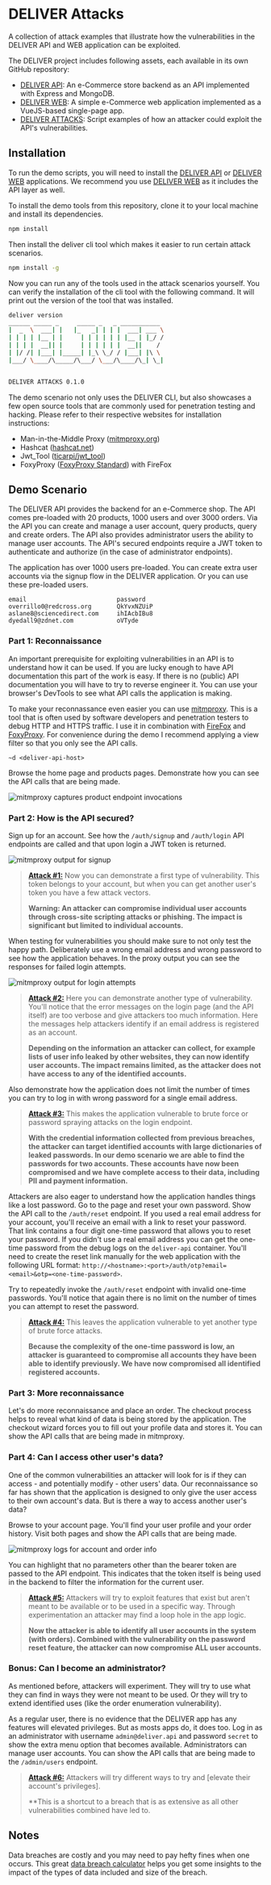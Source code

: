 # DELIVER Attacks

A collection of attack examples that illustrate how the vulnerabilities in the DELIVER API and WEB application can be exploited. 

The DELIVER project includes following assets, each available in its
own GitHub repository:

- [DELIVER API](https://github.com/jiridj/deliver-api): An e-Commerce store backend as an API implemented with Express and MongoDB.
- [DELIVER WEB](https://github.com/jiridj/deliver-web): A simple e-Commerce web application implemented as a VueJS-based single-page app.
- [DELIVER ATTACKS](https://github.com/jiridj/deliver-attacks): Script examples of how an attacker could exploit the API's vulnerabilities.

## Installation

To run the demo scripts, you will need to install the [DELIVER API](https://github.com/jiridj/deliver-api) or [DELIVER WEB](https://github.com/jiridj/deliver-web) applications. We recommend you use [DELIVER WEB](https://github.com/jiridj/deliver-web) as it includes the API layer as well.

To install the demo tools from this repository, clone it to your local machine and install its dependencies.

```bash
npm install
```

Then install the deliver cli tool which makes it easier to run certain attack scenarios.

```bash
npm install -g
```

Now you can run any of the tools used in the attack scenarios yourself. You can verify the installation of the cli tool with the following command. It will print out the version of the tool that was installed. 

```bash
deliver version
______ _____ _     _____ _   _ ___________
|  _  \  ___| |   |_   _| | | |  ___| ___ \
| | | | |__ | |     | | | | | | |__ | |_/ /
| | | |  __|| |     | | | | | |  __||    /
| |/ /| |___| |_____| |_\ \_/ / |___| |\ \
|___/ \____/\_____/\___/ \___/\____/\_| \_|


DELIVER ATTACKS 0.1.0
```

The demo scenario not only uses the DELIVER CLI, but also showcases a few open source tools that are commonly used for penetration testing and hacking. Please refer to their respective websites for installation instructions:

- Man-in-the-Middle Proxy ([mitmproxy.org](https://mitmproxy.org))
- Hashcat ([hashcat.net](https://hashcat.net/))
- Jwt_Tool ([ticarpi/jwt_tool](https://github.com/ticarpi/jwt_tool))
- FoxyProxy ([FoxyProxy Standard](https://addons.mozilla.org/en-US/firefox/addon/foxyproxy-standard/)) with FireFox

## Demo Scenario

The DELIVER API provides the backend for an e-Commerce shop. The API comes pre-loaded with 20 products, 1000 users and over 3000 orders. Via the API you can create and manage a user account, query products, query and create orders. The API also provides administrator users the ability to manage user accounts. The API's secured endpoints require a JWT token to authenticate and authorize (in the case of administrator endpoints).

The application has over 1000 users pre-loaded. You can create extra user accounts via the signup flow in the DELIVER application. Or you can use these pre-loaded users.

```
email                         password
overrillo0@redcross.org       QkYvxNZUiP
aslane8@sciencedirect.com     ihIAcbIBu8
dyedall9@zdnet.com            oVTyde
```

### Part 1: Reconnaissance

An important prerequisite for exploiting vulnerabilities in an API is to understand how it can be used. If you are lucky enough to have API documentation this part of the work is easy. If there is no (public) API documentation you will have to try to reverse engineer it. You can use your browser's DevTools to see what API calls the application is making. 

To make your reconnassance even easier you can use [mitmproxy](https://mitmproxy.org). This is a tool that is often used by software developers and penetration testers to debug HTTP and HTTPS traffic. I use it in combination with [FireFox](https://www.mozilla.org/en-US/firefox/new/) and [FoxyProxy](https://addons.mozilla.org/en-US/firefox/addon/foxyproxy-standard/). For convenience during the demo I recommend applying a view filter so that you only see the API calls. 

```
~d <deliver-api-host>
```

Browse the home page and products pages. Demonstrate how you can see the API calls that are being made.

![mitmproxy captures product endpoint invocations](docs/attack-1/mitmproxy_product.gif)

### Part 2: How is the API secured?

Sign up for an account. See how the `/auth/signup` and `/auth/login` API endpoints are called and that upon login a JWT token is returned. 

![mitmproxy output for signup](./docs/attack-1/mitmproxy_signup.gif)

> [**Attack #1:**](docs/attack-1/README.md)
> Now you can demonstrate a first type of vulnerability. This token belongs to your account, but when you can get another user's token you have a few attack vectors.
>
> **Warning: An attacker can compromise individual user accounts through cross-site scripting attacks or phishing. The impact is significant but limited to individual accounts.**

When testing for vulnerabilities you should make sure to not only test the happy path. Deliberately use a wrong email address and wrong password to see how the application behaves. In the proxy output you can see the responses for failed login attempts. 

![mitmproxy output for login attempts](./docs/attack-2/mitmproxy_login_attempts.gif)

> [**Attack #2:**](docs/attack-2/README.md)
> Here you can demonstrate another type of vulnerability. You'll notice that the error messages on the login page (and the API itself) are too verbose and give attackers too much information. Here the messages help attackers identify if an email address is registered as an account.
>
> **Depending on the information an attacker can collect, for example lists of user info leaked by other websites, they can now identify user accounts. The impact remains limited, as the attacker does not have access to any of the identified accounts.**

Also demonstrate how the application does not limit the number of times you can try to log in with wrong password for a single email address. 

> [**Attack #3:**](docs/attack-3/README.md)
> This makes the application vulnerable to brute force or password spraying attacks on the login endpoint. 
>
> **With the credential information collected from previous breaches, the attacker can target identified accounts with large dictionaries of leaked passwords. In our demo scenario we are able to find the passwords for two accounts. These accounts have now been compromised and we have complete access to their data, including PII and payment information.**

Attackers are also eager to understand how the application handles things like a lost password. Go to the page and reset your own password. Show the API call to the `/auth/reset` endpoint. If you used a real email address for your account, you'll receive an email with a link to reset your password. That link contains a four digit one-time password that allows you to reset your password. If you didn't use a real email address you can get the one-time password from the debug logs on the `deliver-api` container. You'll need to create the reset link manually for the web application with the following URL format: `http://<hostname>:<port>/auth/otp?email=<email>&otp=<one-time-password>`.

Try to repeatedly invoke the `/auth/reset` endpoint with invalid one-time passwords. You'll notice that again there is no limit on the number of times you can attempt to reset the password. 

> [**Attack #4:**](docs/attack-4/README.md)
> This leaves the application vulnerable to yet another type of brute force attacks. 
>
> **Because the complexity of the one-time password is low, an attacker is guaranteed to compromise all accounts they have been able to identify previously. We have now compromised all identified registered accounts.**

### Part 3: More reconnaissance

Let's do more reconnaissance and place an order. The checkout process helps to reveal what kind of data is being stored by the application. The checkout wizard forces you to fill out your profile data and stores it. You can show the API calls that are being made in mitmproxy. 

### Part 4: Can I access other user's data?

One of the common vulnerabilities an attacker will look for is if they can access - and potentially modify - other users' data. Our reconnaissance so far has shown that the application is designed to only give the user access to their own account's data. But is there a way to access another user's data?

Browse to your account page. You'll find your user profile and your order history. Visit both pages and show the API calls that are being made. 

![mitmproxy logs for account and order info](docs/attack-5/mitmproxy_order_history.gif)

You can highlight that no parameters other than the bearer token are passed to the API endpoint. This indicates that the token itself is being used in the backend to filter the information for the current user. 

> [**Attack #5:**](docs/attack-5/README.md)
> Attackers will try to exploit features that exist but aren't meant to be available or to be used in a specific way. Through experimentation an attacker may find a loop hole in the app logic.
> 
> **Now the attacker is able to identify all user accounts in the system (with orders). Combined with the vulnerability on the password reset feature, the attacker can now compromise ALL user accounts.**

### Bonus: Can I become an administrator?

As mentioned before, attackers will experiment. They will try to use what they can find in ways they were not meant to be used. Or they will try to extend identified uses (like the order enumeration vulnerability). 

As a regular user, there is no evidence that the DELIVER app has any features will elevated privileges. But as mosts apps do, it does too. Log in as an administrator with username `admin@deliver.api` and password `secret` to show the extra menu option that becomes available. Administrators can manage user accounts. You can show the API calls that are being made to the `/admin/users` endpoint. 

> [**Attack #6:**](docs/attack-6/README.md)
> Attackers will try different ways to try and [elevate their account's privileges]. 
> 
> **This is a shortcut to a breach that is as extensive as all other vulnerabilities combined have led to. 

## Notes

Data breaches are costly and you may need to pay hefty fines when one occurs. This great [data breach calculator](https://keeprisk.at-bay.com/svc/data_breach_calculator) helps you get some insights to the impact of the types of data included and size of the breach.